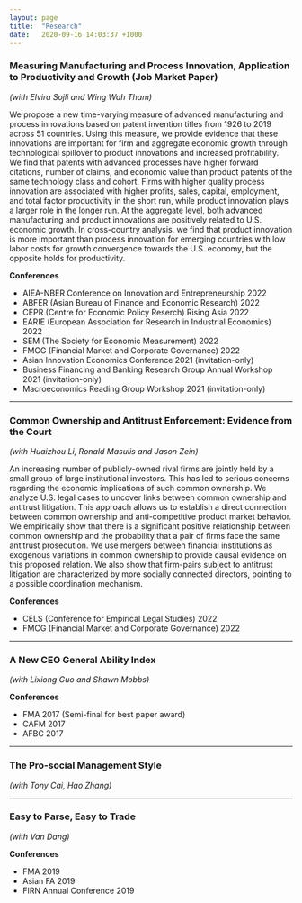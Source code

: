 ```yaml
---
layout: page
title:  "Research"
date:   2020-09-16 14:03:37 +1000
---
```


### Measuring Manufacturing and Process Innovation, Application to Productivity and Growth (Job Market Paper) 
*(with Elvira Sojli and Wing Wah Tham)*

We propose a new time-varying measure of advanced manufacturing and process innovations based on patent invention titles from 1926 to 2019 across 51 countries. Using this measure, we provide evidence that these innovations are important for firm and aggregate economic growth through technological spillover to product innovations and increased profitability. We find that patents with advanced processes have higher forward citations, number of claims, and economic value than product patents of the same technology class and cohort. Firms with higher quality process innovation are associated with higher profits, sales, capital, employment, and total factor productivity in the short run, while product innovation plays a larger role in the longer run. At the aggregate level, both advanced manufacturing and product innovations are positively related to U.S. economic growth. In cross-country analysis, we find that product innovation is more important than process innovation for emerging countries with low labor costs for growth convergence towards the U.S. economy, but the opposite holds for productivity. 

__Conferences__

  - AIEA-NBER Conference on Innovation and Entrepreneurship 2022
  - ABFER (Asian Bureau of Finance and Economic Research) 2022
  - CEPR (Centre for Economic Policy Reserch) Rising Asia 2022
  - EARIE (European Association for Research in Industrial Economics) 2022
  - SEM (The Society for Economic Measurement) 2022
  - FMCG (Financial Market and Corporate Governance) 2022
  - Asian Innovation Economics Conference 2021 (invitation-only)
  - Business Financing and Banking Research Group Annual Workshop 2021 (invitation-only)
  - Macroeconomics Reading Group Workshop 2021 (invitation-only)
  <hr />

### Common Ownership and Antitrust Enforcement: Evidence from the Court 
*(with Huaizhou Li, Ronald Masulis and Jason Zein)*

An increasing number of publicly-owned rival firms are jointly held by a small group of large institutional investors. This has led to serious concerns regarding the economic implications of such common ownership. We analyze U.S. legal cases to uncover links between common ownership and antitrust litigation. This approach allows us to establish a direct connection between common ownership and anti-competitive product market behavior. We empirically show that there is a significant positive relationship between common ownership and the probability that a pair of firms face the same antitrust prosecution. We use mergers between financial institutions as exogenous variations in common ownership to provide causal evidence on this proposed relation. We also show that firm-pairs subject to antitrust litigation are characterized by more socially connected directors, pointing to a possible coordination mechanism.

__Conferences__

  - CELS (Conference for Empirical Legal Studies) 2022
  - FMCG (Financial Market and Corporate Governance) 2022
  <hr />


### A New CEO General Ability Index
*(with Lixiong Guo and Shawn Mobbs)*

__Conferences__
  - FMA 2017 (Semi-final for best paper award)
  - CAFM 2017
  - AFBC 2017
  <hr />

### The Pro-social Management Style
*(with Tony Cai, Hao Zhang)* 
  <hr />

<!-- In the collaborative efforts to combat climate change and environmental threats, CEOs of large corporations play an important role as they command a large fraction of the economy's assets. We document that companies led by CEOs with working experience in the non-profit sectors have better ESG ratings, more ESG engagement actions such as initiating environmental/social programs, emitting less toxic chemicals and developing more innovations for pollution abatement and production of renewable energies. Despite these efforts for public goods, they do not have worse firm performance than their counterparts without non-profit working experiences. These CEOs' efforts are recognized by society by receiving more green-related awards. We also establish causality using the exogenous turnovers of those socially engaged CEOs. -->

### Easy to Parse, Easy to Trade
*(with Van Dang)*

__Conferences__
  - FMA 2019 
  - Asian FA 2019
  - FIRN Annual Conference 2019

[jekyll-docs]: https://jekyllrb.com/docs/home
[jekyll-gh]:   https://github.com/jekyll/jekyll
[jekyll-talk]: https://talk.jekyllrb.com/
